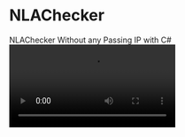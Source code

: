 # NLAChecker
 NLAChecker Without any Passing IP with C#
 ![alt](https://raw.githubusercontent.com/ConfusedCharacter/NLAChecker/main/viedo.mp4?token=GHSAT0AAAAAAB434ULWG4NUKLGHUOQBNJWGY6D5CIQ)
